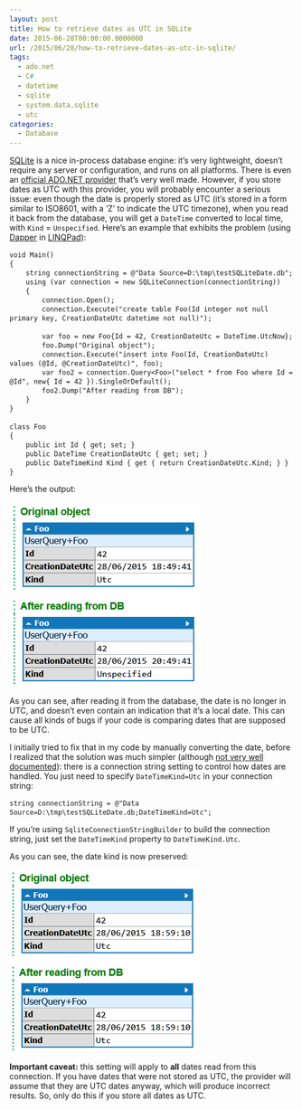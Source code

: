```yaml
---
layout: post
title: How to retrieve dates as UTC in SQLite
date: 2015-06-28T00:00:00.0000000
url: /2015/06/28/how-to-retrieve-dates-as-utc-in-sqlite/
tags:
  - ado.net
  - C#
  - datetime
  - sqlite
  - system.data.sqlite
  - utc
categories:
  - Database
---
```



[SQLite](http://sqlite.org/) is a nice in-process database engine: it’s very lightweight, doesn’t require any server or configuration, and runs on all platforms. There is even an [official ADO.NET provider](http://system.data.sqlite.org/) that’s very well made. However, if you store dates as UTC with this provider, you will probably encounter a serious issue: even though the date is properly stored as UTC (it’s stored in a form similar to ISO8601, with a ‘Z’ to indicate the UTC timezone), when you read it back from the database, you will get a `DateTime` converted to local time, with `Kind` = `Unspecified`. Here’s an example that exhibits the problem (using [Dapper](https://github.com/StackExchange/dapper-dot-net) in [LINQPad](http://www.linqpad.net/)):

```
void Main()
{
    string connectionString = @"Data Source=D:\tmp\testSQLiteDate.db";
    using (var connection = new SQLiteConnection(connectionString))
    {
        connection.Open();
        connection.Execute("create table Foo(Id integer not null primary key, CreationDateUtc datetime not null)");
        
        var foo = new Foo{Id = 42, CreationDateUtc = DateTime.UtcNow};
        foo.Dump("Original object");
        connection.Execute("insert into Foo(Id, CreationDateUtc) values (@Id, @CreationDateUtc)", foo);
        var foo2 = connection.Query<Foo>("select * from Foo where Id = @Id", new{ Id = 42 }).SingleOrDefault();
        foo2.Dump("After reading from DB");
    }
}

class Foo
{
    public int Id { get; set; }
    public DateTime CreationDateUtc { get; set; }
    public DateTimeKind Kind { get { return CreationDateUtc.Kind; } }
}
```

Here’s the output:

![image](image.png "image")

As you can see, after reading it from the database, the date is no longer in UTC, and doesn’t even contain an indication that it’s a local date. This can cause all kinds of bugs if your code is comparing dates that are supposed to be UTC.

I initially tried to fix that in my code by manually converting the date, before I realized that the solution was much simpler (although [not very well documented](http://www.nudoq.org/#!/Packages/System.Data.SQLite/System.Data.SQLite/SQLiteConnectionStringBuilder/P/DateTimeKind)): there is a connection string setting to control how dates are handled. You just need to specify `DateTimeKind=Utc` in your connection string:

```
string connectionString = @"Data Source=D:\tmp\testSQLiteDate.db;DateTimeKind=Utc";
```

If you’re using `SqliteConnectionStringBuilder` to build the connection string, just set the `DateTimeKind` property to `DateTimeKind.Utc`.

As you can see, the date kind is now preserved:

![image](image1.png "image")



**Important caveat:** this setting will apply to **all** dates read from this connection. If you have dates that were not stored as UTC, the provider will assume that they are UTC dates anyway, which will produce incorrect results. So, only do this if you store all dates as UTC.

